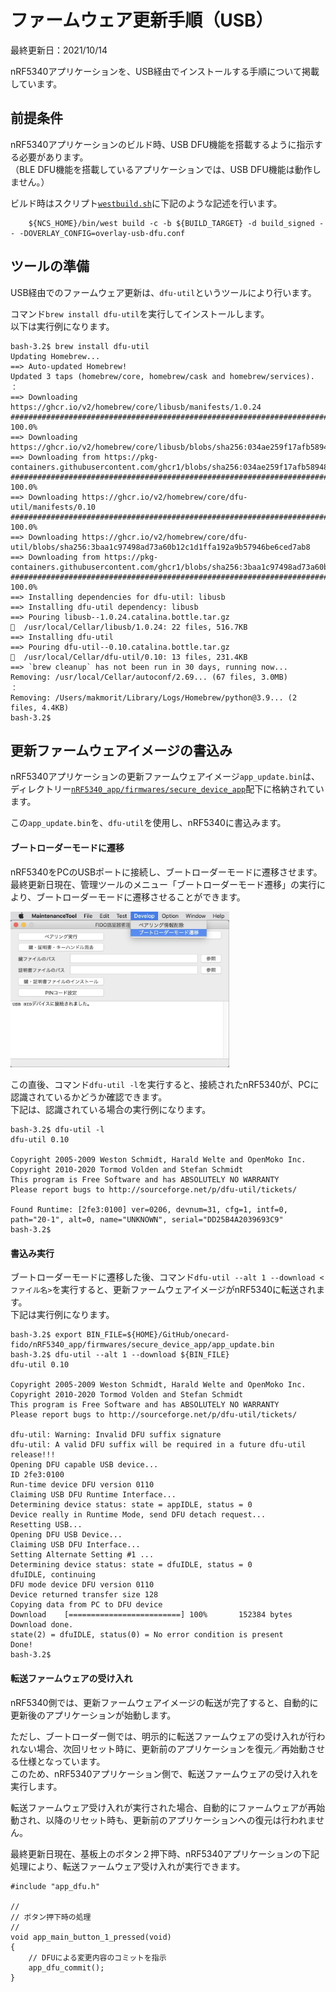 # ファームウェア更新手順（USB）

最終更新日：2021/10/14

nRF5340アプリケーションを、USB経由でインストールする手順について掲載しています。

## 前提条件

nRF5340アプリケーションのビルド時、USB DFU機能を搭載するように指示する必要があります。<br>
（BLE DFU機能を搭載しているアプリケーションでは、USB DFU機能は動作しません。）

ビルド時はスクリプト[`westbuild.sh`](../nRF5340_app/secure_device_app/westbuild.sh)に下記のような記述を行います。

```
    ${NCS_HOME}/bin/west build -c -b ${BUILD_TARGET} -d build_signed -- -DOVERLAY_CONFIG=overlay-usb-dfu.conf
```

## ツールの準備

USB経由でのファームウェア更新は、`dfu-util`というツールにより行います。

コマンド`brew install dfu-util`を実行してインストールします。<br>
以下は実行例になります。

```
bash-3.2$ brew install dfu-util
Updating Homebrew...
==> Auto-updated Homebrew!
Updated 3 taps (homebrew/core, homebrew/cask and homebrew/services).
：
==> Downloading https://ghcr.io/v2/homebrew/core/libusb/manifests/1.0.24
######################################################################## 100.0%
==> Downloading https://ghcr.io/v2/homebrew/core/libusb/blobs/sha256:034ae259f17afb5894860cdb1786fd6d391359e8d221c0f765e
==> Downloading from https://pkg-containers.githubusercontent.com/ghcr1/blobs/sha256:034ae259f17afb5894860cdb1786fd6d391
######################################################################## 100.0%
==> Downloading https://ghcr.io/v2/homebrew/core/dfu-util/manifests/0.10
######################################################################## 100.0%
==> Downloading https://ghcr.io/v2/homebrew/core/dfu-util/blobs/sha256:3baa1c97498ad73a60b12c1d1ffa192a9b57946be6ced7ab8
==> Downloading from https://pkg-containers.githubusercontent.com/ghcr1/blobs/sha256:3baa1c97498ad73a60b12c1d1ffa192a9b5
######################################################################## 100.0%
==> Installing dependencies for dfu-util: libusb
==> Installing dfu-util dependency: libusb
==> Pouring libusb--1.0.24.catalina.bottle.tar.gz
🍺  /usr/local/Cellar/libusb/1.0.24: 22 files, 516.7KB
==> Installing dfu-util
==> Pouring dfu-util--0.10.catalina.bottle.tar.gz
🍺  /usr/local/Cellar/dfu-util/0.10: 13 files, 231.4KB
==> `brew cleanup` has not been run in 30 days, running now...
Removing: /usr/local/Cellar/autoconf/2.69... (67 files, 3.0MB)
：
Removing: /Users/makmorit/Library/Logs/Homebrew/python@3.9... (2 files, 4.4KB)
bash-3.2$
```

## 更新ファームウェアイメージの書込み

nRF5340アプリケーションの更新ファームウェアイメージ`app_update.bin`は、ディレクトリー[`nRF5340_app/firmwares/secure_device_app`](../nRF5340_app/firmwares/secure_device_app)配下に格納されています。

この`app_update.bin`を、`dfu-util`を使用し、nRF5340に書込みます。

#### ブートローダーモードに遷移

nRF5340をPCのUSBポートに接続し、ブートローダーモードに遷移させます。<br>
最終更新日現在、管理ツールのメニュー「ブートローダーモード遷移」の実行により、ブートローダーモードに遷移させることができます。

<img width="350" src="assets01/0006.jpg">

この直後、コマンド`dfu-util -l`を実行すると、接続されたnRF5340が、PCに認識されているかどうか確認できます。<br>
下記は、認識されている場合の実行例になります。

```
bash-3.2$ dfu-util -l
dfu-util 0.10

Copyright 2005-2009 Weston Schmidt, Harald Welte and OpenMoko Inc.
Copyright 2010-2020 Tormod Volden and Stefan Schmidt
This program is Free Software and has ABSOLUTELY NO WARRANTY
Please report bugs to http://sourceforge.net/p/dfu-util/tickets/

Found Runtime: [2fe3:0100] ver=0206, devnum=31, cfg=1, intf=0, path="20-1", alt=0, name="UNKNOWN", serial="DD25B4A2039693C9"
bash-3.2$
```

#### 書込み実行

ブートローダーモードに遷移した後、コマンド`dfu-util --alt 1 --download <ファイル名>`を実行すると、更新ファームウェアイメージがnRF5340に転送されます。<br>
下記は実行例になります。

```
bash-3.2$ export BIN_FILE=${HOME}/GitHub/onecard-fido/nRF5340_app/firmwares/secure_device_app/app_update.bin
bash-3.2$ dfu-util --alt 1 --download ${BIN_FILE}
dfu-util 0.10

Copyright 2005-2009 Weston Schmidt, Harald Welte and OpenMoko Inc.
Copyright 2010-2020 Tormod Volden and Stefan Schmidt
This program is Free Software and has ABSOLUTELY NO WARRANTY
Please report bugs to http://sourceforge.net/p/dfu-util/tickets/

dfu-util: Warning: Invalid DFU suffix signature
dfu-util: A valid DFU suffix will be required in a future dfu-util release!!!
Opening DFU capable USB device...
ID 2fe3:0100
Run-time device DFU version 0110
Claiming USB DFU Runtime Interface...
Determining device status: state = appIDLE, status = 0
Device really in Runtime Mode, send DFU detach request...
Resetting USB...
Opening DFU USB Device...
Claiming USB DFU Interface...
Setting Alternate Setting #1 ...
Determining device status: state = dfuIDLE, status = 0
dfuIDLE, continuing
DFU mode device DFU version 0110
Device returned transfer size 128
Copying data from PC to DFU device
Download	[=========================] 100%       152384 bytes
Download done.
state(2) = dfuIDLE, status(0) = No error condition is present
Done!
bash-3.2$
```

#### 転送ファームウェアの受け入れ

nRF5340側では、更新ファームウェアイメージの転送が完了すると、自動的に更新後のアプリケーションが始動します。

ただし、ブートローダー側では、明示的に転送ファームウェアの受け入れが行われない場合、次回リセット時に、更新前のアプリケーションを復元／再始動させる仕様となっています。<br>
このため、nRF5340アプリケーション側で、転送ファームウェアの受け入れを実行します。

転送ファームウェア受け入れが実行された場合、自動的にファームウェアが再始動され、以降のリセット時も、更新前のアプリケーションへの復元は行われません。

最終更新日現在、基板上のボタン２押下時、nRF5340アプリケーションの下記処理により、転送ファームウェア受け入れが実行できます。

```
#include "app_dfu.h"

//
// ボタン押下時の処理
//
void app_main_button_1_pressed(void)
{
    // DFUによる変更内容のコミットを指示
    app_dfu_commit();
}
```
